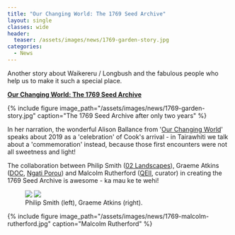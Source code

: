 ```yaml
---
title: "Our Changing World: The 1769 Seed Archive"
layout: single
classes: wide
header:
  teaser: /assets/images/news/1769-garden-story.jpg
categories:
  - News
---
```


Another story about Waikereru / Longbush and the fabulous people who help us to make it such a special place.

**[Our Changing World: The 1769 Seed Archive](http://www.radionz.co.nz/national/programmes/ourchangingworld/audio/2018621206/the-1769-garden)**

{% include figure image_path="/assets/images/news/1769-garden-story.jpg" caption="The 1769 Seed Archive after only two years" %}

In her narration, the wonderful Alison Ballance from '[Our Changing World](http://www.radionz.co.nz/national/programmes/ourchangingworld/)' speaks about 2019 as a 'celebration' of Cook's arrival - in Tairawhiti we talk about a 'commemoration' instead, because those first encounters were not all sweetness and light!

The collaboration between Philip Smith ([02 Landscapes](http://www.o2landscapes.com/)), Graeme Atkins ([DOC](http://www.doc.govt.nz/), [Ngati Porou](http://www.ngatiporou.com/nati-life/welcome-ngati-porou)) and Malcolm Rutherford ([QEII](http://www.openspace.org.nz/), curator) in creating the 1769 Seed Archive is awesome - ka mau ke te wehi!

<figure class="half">
    <a href="/assets/images/news/1769-philip-smith.jpg"><img src="/assets/images/news/1769-philip-smith.jpg"></a>
    <a href="/assets/images/news/1769-graeme-atkins.jpg"><img src="/assets/images/news/1769-graeme-atkins.jpg"></a>
    <figcaption>Philip Smith (left), Graeme Atkins (right).</figcaption>
</figure>

{% include figure image_path="/assets/images/news/1769-malcolm-rutherford.jpg" caption="Malcolm Rutherford" %}
